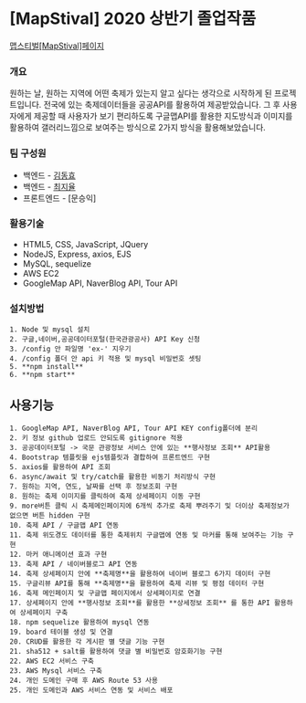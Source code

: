 # [MapStival] 2020 상반기 졸업작품

[맵스티벌[MapStival]페이지](http://kdhyo.kr)

### 개요

원하는 날, 원하는 지역에 어떤 축제가 있는지 알고 싶다는 생각으로 시작하게 된 프로젝트입니다.
전국에 있는 축제데이터들을 공공API를 활용하여 제공받았습니다. 그 후 사용자에게 제공할 때
사용자가 보기 편리하도록 구글맵API를 활용한 지도방식과
이미지를 활용하여 갤러리느낌으로 보여주는 방식으로 2가지 방식을 활용해보았습니다.

### 팀 구성원

- 백엔드 - [김동효](https://github.com/kdhyo)
- 백엔드 - [최지율](https://github.com/wldbf97)
- 프론트엔드 - [문승익]

### 활용기술

- HTML5, CSS, JavaScript, JQuery
- NodeJS, Express, axios, EJS
- MySQL, sequelize
- AWS EC2
- GoogleMap API, NaverBlog API, Tour API

### 설치방법

```
1. Node 및 mysql 설치
2. 구글,네이버,공공데이터포털(한국관광공사) API Key 신청
3. /config 안 파일명 'ex-' 지우기
4. /config 폴더 안 api 키 적용 및 mysql 비밀번호 셋팅
5. **npm install**
6. **npm start**
```

## 사용기능

```
1. GoogleMap API, NaverBlog API, Tour API KEY config폴더에 분리
2. 키 정보 github 업로드 안되도록 gitignore 적용
3. 공공데이터포털 -> 국문 관광정보 서비스 안에 있는 **행사정보 조회** API활용
4. Bootstrap 템플릿을 ejs템플릿과 결합하여 프론트엔드 구현
5. axios를 활용하여 API 조회
6. async/await 및 try/catch를 활용한 비동기 처리방식 구현
7. 원하는 지역, 연도, 날짜를 선택 후 정보조회 구현
8. 원하는 축제 이미지를 클릭하여 축제 상세페이지 이동 구현
9. more버튼 클릭 시 축제메인페이지에 6개씩 추가로 축제 뿌려주기 및 더이상 축제정보가 없으면 버튼 hidden 구현
10. 축제 API / 구글맵 API 연동
11. 축제 위도경도 데이터를 통한 축제위치 구글맵에 연동 및 마커를 통해 보여주는 기능 구현
12. 마커 애니메이션 효과 구현
13. 축제 API / 네이버블로그 API 연동
14. 축제 상세페이지 안에 **축제명**을 활용하여 네이버 블로그 6가지 데이터 구현
15. 구글리뷰 API를 통해 **축제명**을 활용하여 축제 리뷰 및 평점 데이터 구현
16. 축제 메인페이지 및 구글맵 페이지에서 상세페이지로 연결
17. 상세페이지 안에 **행사정보 조회**를 활용한 **상세정보 조회** 를 통한 API 활용하여 상세페이지 구축
18. npm sequelize 활용하여 mysql 연동
19. board 테이블 생성 및 연결
20. CRUD를 활용한 각 게시판 별 댓글 기능 구현
21. sha512 + salt를 활용하여 댓글 별 비밀번호 암호화기능 구현
22. AWS EC2 서비스 구축
23. AWS Mysql 서비스 구축
24. 개인 도메인 구매 후 AWS Route 53 사용
25. 개인 도메인과 AWS 서비스 연동 및 서비스 배포
```
